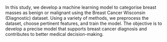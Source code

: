 In this study, we develop a machine learning model to categorise breast masses as benign or malignant using the Breast Cancer Wisconsin (Diagnostic) dataset. Using a variety of methods, we preprocess the dataset, choose pertinent features, and train the model. The objective is to develop a precise model that supports breast cancer diagnosis and contributes to better medical decision-making.
